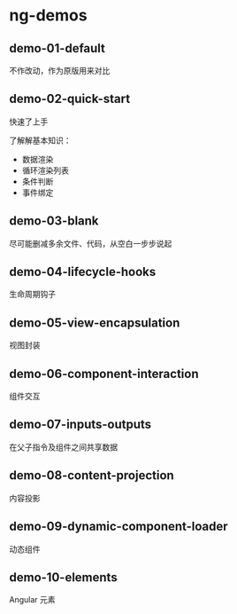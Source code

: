 # ng-demos

## demo-01-default

不作改动，作为原版用来对比

## demo-02-quick-start

快速了上手

了解解基本知识：
- 数据渲染
- 循环渲染列表
- 条件判断
- 事件绑定

## demo-03-blank

尽可能删减多余文件、代码，从空白一步步说起

## demo-04-lifecycle-hooks

生命周期钩子

## demo-05-view-encapsulation

视图封装

## demo-06-component-interaction

组件交互

## demo-07-inputs-outputs

在父子指令及组件之间共享数据

## demo-08-content-projection

内容投影

## demo-09-dynamic-component-loader

动态组件

## demo-10-elements

Angular 元素